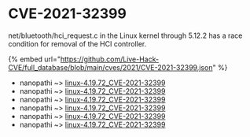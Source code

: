 # CVE-2021-32399

net/bluetooth/hci_request.c in the Linux kernel through 5.12.2 has a race condition for removal of the HCI controller.

{% embed url="https://github.com/Live-Hack-CVE/full_database/blob/main/cves/2021/CVE-2021-32399.json" %}


* nanopathi ~> [linux-4.19.72_CVE-2021-32399](https://www.alice-snow.ru/2021/database/cve-2021-32399/linux-4.19.72_cve-2021-32399-nanopathi)
* nanopathi ~> [linux-4.19.72_CVE-2021-32399](https://www.alice-snow.ru/2021/database/cve-2021-32399/linux-4.19.72_cve-2021-32399-nanopathi)
* nanopathi ~> [linux-4.19.72_CVE-2021-32399](https://www.alice-snow.ru/2021/database/cve-2021-32399/linux-4.19.72_cve-2021-32399-nanopathi)
* nanopathi ~> [linux-4.19.72_CVE-2021-32399](https://www.alice-snow.ru/2021/database/cve-2021-32399/linux-4.19.72_cve-2021-32399-nanopathi)
* nanopathi ~> [linux-4.19.72_CVE-2021-32399](https://www.alice-snow.ru/2021/database/cve-2021-32399/linux-4.19.72_cve-2021-32399-nanopathi)
* nanopathi ~> [linux-4.19.72_CVE-2021-32399](https://www.alice-snow.ru/2021/database/cve-2021-32399/linux-4.19.72_cve-2021-32399-nanopathi)